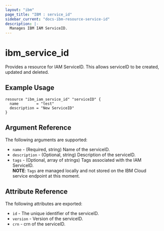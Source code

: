 ```yaml
---
layout: "ibm"
page_title: "IBM : service_id"
sidebar_current: "docs-ibm-resource-service-id"
description: |-
  Manages IBM IAM ServiceID.
---
```


# ibm\_service_id

Provides a resource for IAM ServiceID. This allows serviceID  to be created, updated and deleted.

## Example Usage

```hcl
resource "ibm_iam_service_id" "serviceID" {
  name        = "test"
  description = "New ServiceID"
}
```

## Argument Reference

The following arguments are supported:

* `name` - (Required, string) Name of the serviceID.
* `description` - (Optional, string) Description of the serviceID.
* `tags` - (Optional, array of strings) Tags associated with the IAM ServiceID.  
  **NOTE**: `Tags` are managed locally and not stored on the IBM Cloud service endpoint at this moment.

## Attribute Reference

The following attributes are exported:

* `id` - The unique identifier of the serviceID.
* `version` - Version of the serviceID.
* `crn` - crn of the serviceID.
